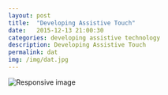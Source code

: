 ```yaml
---
layout: post
title:  "Developing Assistive Touch"
date:   2015-12-13 21:00:30
categories: developing assistive technology
description: Developing Assistive Touch
permalink: dat
img: /img/dat.jpg
---
```



 <img src="{{post.img}}" class="img-responsive" alt="Responsive image">

<!-- Check out the [Jekyll docs][jekyll] for more info on how to get the most out of Jekyll. File all bugs/feature requests at [Jekyll’s GitHub repo][jekyll-gh]. If you have questions, you can ask them on [Jekyll’s dedicated Help repository][jekyll-help]. -->

[jekyll]:      http://jekyllrb.com
[jekyll-gh]:   https://github.com/jekyll/jekyll
[jekyll-help]: https://github.com/jekyll/jekyll-help
